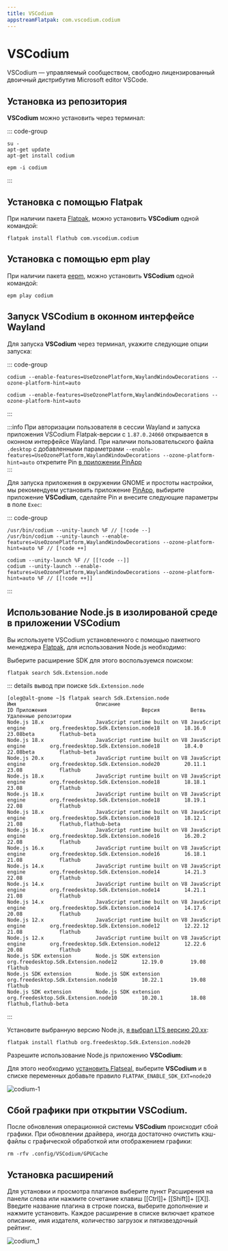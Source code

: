 ```yaml
---
title: VSCodium
appstreamFlatpak: com.vscodium.codium
---
```


# VSCodium

VSCodium — управляемый сообществом, свободно лицензированный двоичный дистрибутив Microsoft editor VSCode.

## Установка из репозитория

**VSCodium** можно установить через терминал:

::: code-group

```shell[apt-get]
su -
apt-get update
apt-get install codium
```
```shell[epm]
epm -i codium
```
:::

## Установка c помощью Flatpak <Badge type="danger" text="Неофициальная сборка" />

При наличии пакета [Flatpak](/flatpak), можно установить **VSCodium** одной командой:

```shell
flatpak install flathub com.vscodium.codium
```

<!--@include: ./parts/install/software-flatpak.md-->

## Установка c помощью epm play <Badge type="danger" text="Неофициальная сборка" />

При наличии пакета [eepm](/epm), можно установить **VSCodium** одной командой:

```shell
epm play codium
```

## Запуск VSCodium в оконном интерфейсе Wayland

Для запуска **VSCodium** через терминал, укажите следующие опции запуска:

::: code-group

```shell[Сизиф]
codium --enable-features=UseOzonePlatform,WaylandWindowDecorations --ozone-platform-hint=auto
```

```shell[EPM Play]
codium --enable-features=UseOzonePlatform,WaylandWindowDecorations --ozone-platform-hint=auto
```
:::

:::info
При авторизации пользователя в сессии Wayland и запуска приложения VSCodium Flatpak-версии c `1.87.0.24060` открывается в оконном интерфейсе Wayland. При наличии пользовательского файла `.desktop` c добавленными параметрами `--enable-features=UseOzonePlatform,WaylandWindowDecorations --ozone-platform-hint=auto` открепите Pin [в приложении PinApp](/pin-app)  
:::

Для запуска приложения в окружении GNOME и простоты настройки, мы рекомендуем установить приложение [PinApp](/pin-app), выбирите приложение **VSCodium**, сделайте Pin и внесите следующие параметры в поле `Exec`:

::: code-group

```shell[Сизиф]
/usr/bin/codium --unity-launch %F // [!code --]
/usr/bin/codium --unity-launch --enable-features=UseOzonePlatform,WaylandWindowDecorations --ozone-platform-hint=auto %F // [!code ++]
```

```shell[EPM Play]
codium --unity-launch %F // [[!code --]]
codium --unity-launch --enable-features=UseOzonePlatform,WaylandWindowDecorations --ozone-platform-hint=auto %F // [[!code ++]]
```
:::

## Использование Node.js в изолированой среде в приложении VSCodium

Вы используете VSCodium установленного с помощью пакетного менеджера [Flatpak](flatpak), для использования Node.js необходимо:

Выберите расширение SDK для этого воспользуемся поиском:

```shell
flatpak search Sdk.Extension.node
```

::: details вывод при поиске `Sdk.Extension.node`
```shell
[oleg@alt-gnome ~]$ flatpak search Sdk.Extension.node
Имя                          Описание                                                ID Приложения                               Версия          Ветвь            Удаленные репозитории
Node.js 18.x                 JavaScript runtime built on V8 JavaScript engine        org.freedesktop.Sdk.Extension.node18        18.16.0         23.08beta        flathub-beta
Node.js 18.x                 JavaScript runtime built on V8 JavaScript engine        org.freedesktop.Sdk.Extension.node18        18.4.0          22.08beta        flathub-beta
Node.js 20.x                 JavaScript runtime built on V8 JavaScript engine        org.freedesktop.Sdk.Extension.node20        20.11.1         23.08            flathub
Node.js 18.x                 JavaScript runtime built on V8 JavaScript engine        org.freedesktop.Sdk.Extension.node18        18.18.1         23.08            flathub
Node.js 18.x                 JavaScript runtime built on V8 JavaScript engine        org.freedesktop.Sdk.Extension.node18        18.19.1         22.08            flathub
Node.js 18.x                 JavaScript runtime built on V8 JavaScript engine        org.freedesktop.Sdk.Extension.node18        18.12.1         21.08            flathub,flathub-beta
Node.js 16.x                 JavaScript runtime built on V8 JavaScript engine        org.freedesktop.Sdk.Extension.node16        16.20.2         22.08            flathub
Node.js 16.x                 JavaScript runtime built on V8 JavaScript engine        org.freedesktop.Sdk.Extension.node16        16.18.1         21.08            flathub
Node.js 14.x                 JavaScript runtime built on V8 JavaScript engine        org.freedesktop.Sdk.Extension.node14        14.21.3         22.08            flathub
Node.js 14.x                 JavaScript runtime built on V8 JavaScript engine        org.freedesktop.Sdk.Extension.node14        14.21.1         21.08            flathub
Node.js 14.x                 JavaScript runtime built on V8 JavaScript engine        org.freedesktop.Sdk.Extension.node14        14.17.6         20.08            flathub
Node.js 12.x                 JavaScript runtime built on V8 JavaScript engine        org.freedesktop.Sdk.Extension.node12        12.22.12        21.08            flathub
Node.js 12.x                 JavaScript runtime built on V8 JavaScript engine        org.freedesktop.Sdk.Extension.node12        12.22.6         20.08            flathub
Node.js SDK extension        Node.js SDK extension                                   org.freedesktop.Sdk.Extension.node12        12.19.0         19.08            flathub
Node.js SDK extension        Node.js SDK extension                                   org.freedesktop.Sdk.Extension.node10        10.22.1         19.08            flathub
Node.js SDK extension        Node.js SDK extension                                   org.freedesktop.Sdk.Extension.node10        10.20.1         18.08            flathub,flathub-beta
```
:::

Установите выбранную версию Node.js, [я выбрал LTS версию 20.xx](/nodejs#выпуски-node-js):

```shell
flatpak install flathub org.freedesktop.Sdk.Extension.node20
```

Разрешите использование Node.js приложению **VSCodium**:

Для этого необходимо [установить Flatseal](flatseal), выберите **VSCodium** и в списке переменных добавьте правило `FLATPAK_ENABLE_SDK_EXT=node20`

![codium-1](/codium/codium-1.png)

## Сбой графики при открытии VSCodium.

После обновления операционной системы **VSCodium** происходит сбой графики. При обновлении драйвера, иногда достаточно очистить кэш-файлы с графической обработкой или отображением графики:

```shell
rm -rfv .config/VSCodium/GPUCache
```

## Установка расширений

Для установки и просмотра плагинов выберите пункт Расширения на панели слева или нажмите сочетание клавиш [[Ctrl]]+ [[Shift]]+ [[X]].
Введите название плагина в строке поиска, выберите дополнение и нажмите установить.
Каждое расширение в списке включает краткое описание, имя издателя, количество загрузок и пятизвездочный рейтинг.

![codium_1](/codium/codium_1.gif)